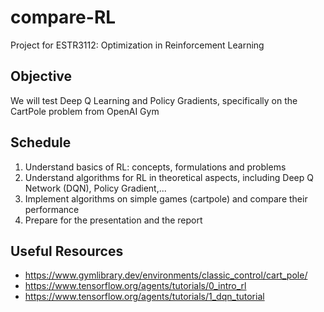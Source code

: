 # compare-RL
Project for ESTR3112: Optimization in Reinforcement Learning

## Objective
We will test Deep Q Learning and Policy Gradients, specifically on the CartPole problem from OpenAI Gym

## Schedule
1. Understand basics of RL: concepts, formulations and problems
2. Understand algorithms for RL in theoretical aspects, including Deep Q Network (DQN), Policy Gradient,...
3. Implement algorithms on simple games (cartpole) and compare their performance
4. Prepare for the presentation and the report

## Useful Resources
- https://www.gymlibrary.dev/environments/classic_control/cart_pole/
- https://www.tensorflow.org/agents/tutorials/0_intro_rl
- https://www.tensorflow.org/agents/tutorials/1_dqn_tutorial